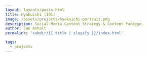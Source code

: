 ```yaml
---
layout: layouts/posts.html
title: Hyakuichi (101)
image: /assets/projects/hyakuichi-portrait.png
description: Social Media Content Strategy & Content Package.
author: Jan Anhalt
permalink: 'subdir/{{ title | slugify }}/index.html'

tags:
  - projects
---
```

